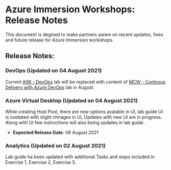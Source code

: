 # Azure Immersion Workshops: Release Notes

This document is degined to make partners aware on recent updates, fixes and future release for Azure Immersion workshops. 

## Release Notes:

### DevOps (Updated on 04 August 2021)

Current [AIW - DevOps](https://experience.cloudlabs.ai/#/labguidepreview/fe7186fb-2994-485e-b8e6-11b699dc1456) lab will be replaced with content of [MCW - Contnous Delivery with Azure DevOps](https://manage.cloudlabs.ai/#/labguidepreview/b14ff5e8-caa0-4b45-9042-e2768c4c672a) lab in August.

### Azure Virtual Desktop (Updated on 04 August 2021)

While creating Host Pool, there are new options avaiable in UI, lab guide UI is outdated with slight chnages in UI, Updates with new UI are in progress. Along with UI few instructions will also being updates in lab guide.
  * **Expected Release Date**: 06 August 2021


### Analytics (Updated on 02 August 2021)

Lab guide ha been updated with additional Tasks and steps included in Exercise 1, Exercise 2, Exercise 5.




